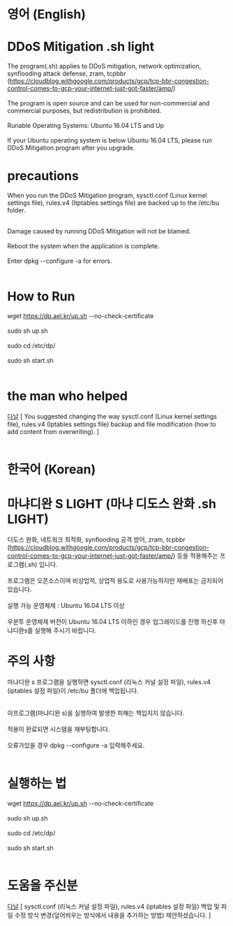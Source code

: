 # 영어 (English)

# DDoS Mitigation .sh light
The program(.sh) applies to DDoS mitigation, network optimization, synflooding attack defense, zram, tcpbbr (https://cloudblog.withgoogle.com/products/gcp/tcp-bbr-congestion-control-comes-to-gcp-your-internet-just-got-faster/amp/) <br><br>
The program is open source and can be used for non-commercial and commercial purposes, but redistribution is prohibited. <br><br>
Runable Operating Systems: Ubuntu 16.04 LTS and Up <br><br>
If your Ubuntu operating system is below Ubuntu 16.04 LTS, please run DDoS Mitigation program after you upgrade.
# precautions
When you run the  DDoS Mitigation program, sysctl.conf (Linux kernel settings file), rules.v4 (Itptables settings file) are backed up to the /etc/bu folder. <br><br>

Damage caused by running DDoS Mitigation will not be blamed. <br><br> Reboot the system when the application is complete. <br><br>
Enter dpkg --configure -a for errors. <br><br>
# How to Run <br>
wget https://dp.ael.kr/up.sh --no-check-certificate <br><br>
sudo sh up.sh <br><br> 
sudo cd /etc/dp/ <br><br>
sudo sh start.sh <br><br>
# the man who helped
<a href="https://github.com/danieluhm">다날</a> [ You suggested changing the way sysctl.conf (Linux kernel settings file), rules.v4 (Iptables settings file) backup and file modification (how to add content from overwriting). ] <br><br>

# 한국어 (Korean)

# 마냐디완 S LIGHT (마냐 디도스 완화 .sh LIGHT) 
디도스 완화, 네트워크 최적화, synflooding 공격 방어, zram, tcpbbr (https://cloudblog.withgoogle.com/products/gcp/tcp-bbr-congestion-control-comes-to-gcp-your-internet-just-got-faster/amp/) 등을 적용해주는 프로그램(.sh) 입니다. <br><br>
프로그램은 오픈소스이며 비상업적, 상업적 용도로 사용가능하지만 재배포는 금지되어있습니다. <br><br>
실행 가능 운영체제 : Ubuntu 16.04 LTS 이상 <br><br>
우분투 운영체제 버전이 Ubuntu 16.04 LTS 이하인 경우 업그레이드를 진행 하신후 마냐디완s를 실행해 주시기 바랍니다.
# 주의 사항
마냐디완 s 프로그램을 실행하면 sysctl.conf (리눅스 커널 설정 파일), rules.v4 (iptables 설정 파일)이 /etc/bu 폴더에 백업됩니다. <br><br>

이프로그램(마냐디완 s)을 실행하여 발생한 피해는 책입지지 않습니다. <br><br> 적용이 완료되면 시스템을 재부팅합니다. <br><br>
    오류가있을 경우 dpkg --configure -a 입력해주세요. <br><br>
# 실행하는 법 <br>
wget https://dp.ael.kr/up.sh --no-check-certificate <br><br>
sudo sh up.sh <br><br> 
sudo cd /etc/dp/ <br><br>
sudo sh start.sh <br><br>
# 도움을 주신분
<a href="https://github.com/danieluhm">다날</a> [ sysctl.conf (리눅스 커널 설정 파일), rules.v4 (iptables 설정 파일) 백업 및 파일 수정 방식 변경(덮어씌우는 방식에서 내용을 추가하는 방법) 제안하셨습니다. ] <br><br>

